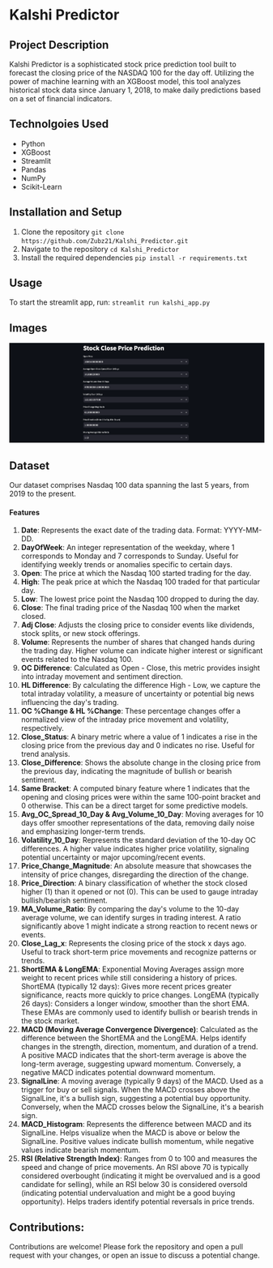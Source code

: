 # Kalshi Predictor


## Project Description
Kalshi Predictor is a sophisticated stock price prediction tool built to forecast the closing price of the NASDAQ 100 for the day off. Utilizing the power of machine learning with an XGBoost model, this tool analyzes historical stock data since January 1, 2018, to make daily predictions based on a set of financial indicators.


## Technolgoies Used
* Python
* XGBoost
* Streamlit
* Pandas
* NumPy
* Scikit-Learn

## Installation and Setup
1. Clone the repository
`git clone https://github.com/Zubz21/Kalshi_Predictor.git`
2. Navigate to the repository
`cd Kalshi_Predictor`
3. Install the required dependencies
`pip install -r requirements.txt`

## Usage
To start the streamlit app, run:
`streamlit run kalshi_app.py`

## Images
![Alt text for the image](images/kalshi_app_img_1.png)


## Dataset
Our dataset comprises Nasdaq 100 data spanning the last 5 years, from 2019 to the present.

#### Features
1. **Date**: Represents the exact date of the trading data. Format: YYYY-MM-DD.
2. **DayOfWeek**: An integer representation of the weekday, where 1 corresponds to Monday and 7 corresponds to Sunday. Useful for identifying weekly trends or anomalies specific to certain days.
3. **Open**: The price at which the Nasdaq 100 started trading for the day.
4. **High**: The peak price at which the Nasdaq 100 traded for that particular day.
5. **Low**: The lowest price point the Nasdaq 100 dropped to during the day.
6. **Close**: The final trading price of the Nasdaq 100 when the market closed.
7. **Adj Close**: Adjusts the closing price to consider events like dividends, stock splits, or new stock offerings.
8. **Volume**: Represents the number of shares that changed hands during the trading day. Higher volume can indicate higher interest or significant events related to the Nasdaq 100.
9. **OC Difference**: Calculated as Open - Close, this metric provides insight into intraday movement and sentiment direction.
10. **HL Difference**: By calculating the difference High - Low, we capture the total intraday volatility, a measure of uncertainty or potential big news influencing the day's trading.
11. **OC %Change & HL %Change**: These percentage changes offer a normalized view of the intraday price movement and volatility, respectively.
12. **Close_Status**: A binary metric where a value of 1 indicates a rise in the closing price from the previous day and 0 indicates no rise. Useful for trend analysis.
13. **Close_Difference**: Shows the absolute change in the closing price from the previous day, indicating the magnitude of bullish or bearish sentiment.
14. **Same Bracket**: A computed binary feature where 1 indicates that the opening and closing prices were within the same 100-point bracket and 0 otherwise. This can be a direct target for some predictive models.
15. **Avg_OC_Spread_10_Day & Avg_Volume_10_Day**: Moving averages for 10 days offer smoother representations of the data, removing daily noise and emphasizing longer-term trends.
16. **Volatility_10_Day**: Represents the standard deviation of the 10-day OC differences. A higher value indicates higher price volatility, signaling potential uncertainty or major upcoming/recent events.
17. **Price_Change_Magnitude**: An absolute measure that showcases the intensity of price changes, disregarding the direction of the change.
18. **Price_Direction**: A binary classification of whether the stock closed higher (1) than it opened or not (0). This can be used to gauge intraday bullish/bearish sentiment.
19. **MA_Volume_Ratio**: By comparing the day's volume to the 10-day average volume, we can identify surges in trading interest. A ratio significantly above 1 might indicate a strong reaction to recent news or events.
20. **Close_Lag_x**: Represents the closing price of the stock x days ago. Useful to track short-term price movements and recognize patterns or trends.
21. **ShortEMA & LongEMA**: Exponential Moving Averages assign more weight to recent prices while still considering a history of prices.
    ShortEMA (typically 12 days): Gives more recent prices greater significance, reacts more quickly to price changes.
    LongEMA (typically 26 days): Considers a longer window, smoother than the short EMA.
    These EMAs are commonly used to identify bullish or bearish trends in the stock market.
22. **MACD (Moving Average Convergence Divergence)**: Calculated as the difference between the ShortEMA and the LongEMA. Helps identify changes in the strength, direction, momentum, and duration of a trend. A positive MACD indicates that the short-term average is above the long-term average, suggesting upward momentum. Conversely, a negative MACD indicates potential downward momentum.
23. **SignalLine**: A moving average (typically 9 days) of the MACD. Used as a trigger for buy or sell signals. When the MACD crosses above the SignalLine, it's a bullish sign, suggesting a potential buy opportunity. Conversely, when the MACD crosses below the SignalLine, it's a bearish sign.
24. **MACD_Histogram**: Represents the difference between MACD and its SignalLine. Helps visualize when the MACD is above or below the SignalLine. Positive values indicate bullish momentum, while negative values indicate bearish momentum.
25. **RSI (Relative Strength Index)**: Ranges from 0 to 100 and measures the speed and change of price movements. An RSI above 70 is typically considered overbought (indicating it might be overvalued and is a good candidate for selling), while an RSI below 30 is considered oversold (indicating potential undervaluation and might be a good buying opportunity). Helps traders identify potential reversals in price trends.


## Contributions:
Contributions are welcome! Please fork the repository and open a pull request with your changes, or open an issue to discuss a potential change.

